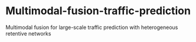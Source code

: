 # Multimodal-fusion-traffic-prediction
Multimodal fusion for large-scale traffic prediction with heterogeneous retentive networks
